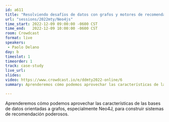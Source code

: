 ```yaml
---
id: a611
title: "Resolviendo desafíos de datos con grafos y motores de recomendación por Neo4j"
url: "sessions/2022mty/Neo4js"
time_start: 2022-12-09 09:00:00 -0600 CST
time_end:   2022-12-09 10:00:00 -0600 CST
room: Crowdcast
format: live
speakers:
 - Paolo Delano
day: b
timeslot: 1
timeorder: 1
track: case-study
live_url: 
slides: 
video: https://www.crowdcast.io/e/ddmty2022-online/6
summary: Aprenderemos cómo podemos aprovechar las características de las bases de datos orientadas a grafos, especialmente Neo4J, para construir sistemas de recomendación poderosos.

---
```


Aprenderemos cómo podemos aprovechar las características de las bases de datos orientadas a grafos, especialmente Neo4J, para construir sistemas de recomendación poderosos.
